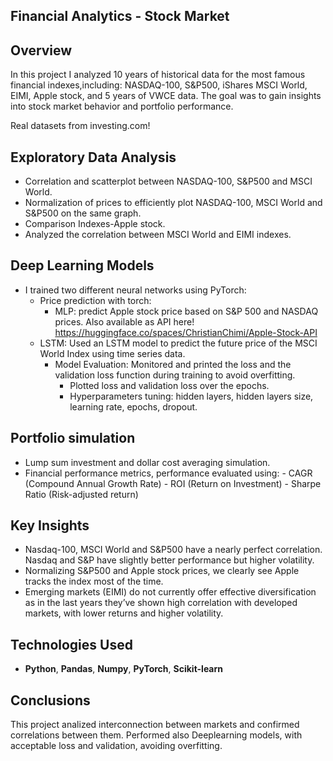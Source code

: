 ## **Financial Analytics - Stock Market**
## **Overview**
In this project I analyzed 10 years of historical data for the most famous financial indexes,including: NASDAQ-100, S&P500, iShares MSCI World, EIMI, Apple stock, and 5 years of VWCE data.
The goal was to gain insights into stock market behavior and portfolio performance.

Real datasets from investing.com!

## **Exploratory Data Analysis**
- Correlation and scatterplot between NASDAQ-100, S&P500 and MSCI World.
- Normalization of prices to efficiently plot NASDAQ-100, MSCI World and S&P500 on the same graph.
- Comparison Indexes-Apple stock.
- Analyzed the correlation between MSCI World and EIMI indexes.

## **Deep Learning Models**
 - I trained two different neural networks using PyTorch:
    - Price prediction with torch:
      - MLP: predict Apple stock price based on S&P 500 and NASDAQ prices.
       Also available as API here! https://huggingface.co/spaces/ChristianChimi/Apple-Stock-API
    - LSTM: Used an LSTM model to predict the future price of the MSCI World Index using time series data.
      - Model Evaluation: Monitored and printed the loss and the validation loss function during training to avoid overfitting.
        - Plotted loss and validation loss over the epochs.
        - Hyperparameters tuning: hidden layers, hidden layers size, learning rate, epochs, dropout.
          
## **Portfolio simulation** 
   - Lump sum investment and dollar cost averaging simulation.
   - Financial performance metrics, performance evaluated using:
    - CAGR (Compound Annual Growth Rate)
    - ROI (Return on Investment)
   	- Sharpe Ratio (Risk-adjusted return)
     
## **Key Insights** 
  - Nasdaq-100, MSCI World and S&P500 have a nearly perfect correlation. Nasdaq and S&P have slightly better performance but higher volatility.
  - Normalizing S&P500 and Apple stock prices, we clearly see Apple tracks the index most of the time.
  - Emerging markets (EIMI) do not currently offer effective diversification as in the last years they’ve shown high correlation with developed markets, with lower returns and higher volatility.

## **Technologies Used**
 - **Python**, **Pandas**, **Numpy**, **PyTorch**, **Scikit-learn**

## **Conclusions**
This project analized interconnection between markets and confirmed correlations between them. Performed also Deeplearning models, with acceptable loss and validation, avoiding overfitting.
